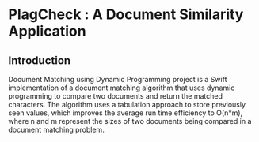 # PlagCheck : A Document Similarity Application

## Introduction
Document Matching using Dynamic Programming project is a Swift implementation of a document matching algorithm that uses dynamic programming to compare two documents and return the matched characters. The algorithm uses a tabulation approach to store previously seen values, which improves the average run time efficiency to O(n*m), where n and m represent the sizes of two documents being compared in a document matching problem.
